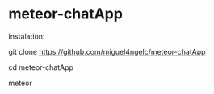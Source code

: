 # meteor-chatApp

Instalation:

git clone https://github.com/miguel4ngelc/meteor-chatApp

cd meteor-chatApp

meteor  

